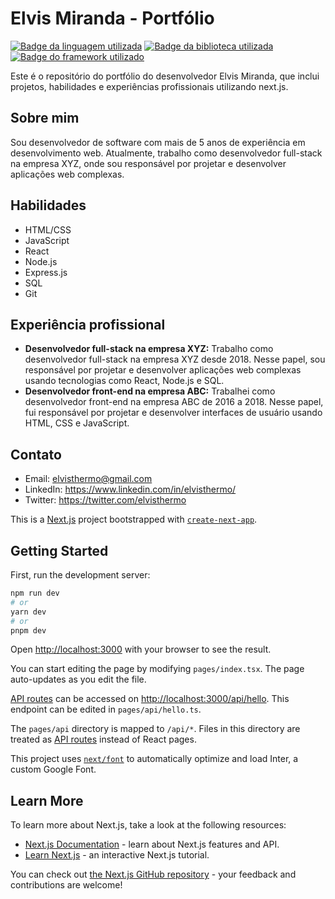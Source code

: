 # Elvis Miranda - Portfólio

[![Badge da linguagem utilizada](https://img.shields.io/badge/Linguagem-HTML/CSS/Typescrip-blueviolet)](https://developer.mozilla.org/pt-BR/docs/Web)
[![Badge da biblioteca utilizada](https://img.shields.io/badge/Biblioteca-React-blue)](https://reactjs.org/)
[![Badge do framework utilizado](https://img.shields.io/badge/Framework-Next.js-black)](https://expressjs.com/)

Este é o repositório do portfólio do desenvolvedor Elvis Miranda, que inclui projetos, habilidades e experiências profissionais utilizando next.js.

## Sobre mim

Sou desenvolvedor de software com mais de 5 anos de experiência em desenvolvimento web. Atualmente, trabalho como desenvolvedor full-stack na empresa XYZ, onde sou responsável por projetar e desenvolver aplicações web complexas.

## Habilidades

- HTML/CSS
- JavaScript
- React
- Node.js
- Express.js
- SQL
- Git

## Experiência profissional

- **Desenvolvedor full-stack na empresa XYZ:** Trabalho como desenvolvedor full-stack na empresa XYZ desde 2018. Nesse papel, sou responsável por projetar e desenvolver aplicações web complexas usando tecnologias como React, Node.js e SQL.
- **Desenvolvedor front-end na empresa ABC:** Trabalhei como desenvolvedor front-end na empresa ABC de 2016 a 2018. Nesse papel, fui responsável por projetar e desenvolver interfaces de usuário usando HTML, CSS e JavaScript.

## Contato

- Email: elvisthermo@gmail.com
- LinkedIn: https://www.linkedin.com/in/elvisthermo/
- Twitter: https://twitter.com/elvisthermo


This is a [Next.js](https://nextjs.org/) project bootstrapped with [`create-next-app`](https://github.com/vercel/next.js/tree/canary/packages/create-next-app).

## Getting Started

First, run the development server:

```bash
npm run dev
# or
yarn dev
# or
pnpm dev
```

Open [http://localhost:3000](http://localhost:3000) with your browser to see the result.

You can start editing the page by modifying `pages/index.tsx`. The page auto-updates as you edit the file.

[API routes](https://nextjs.org/docs/api-routes/introduction) can be accessed on [http://localhost:3000/api/hello](http://localhost:3000/api/hello). This endpoint can be edited in `pages/api/hello.ts`.

The `pages/api` directory is mapped to `/api/*`. Files in this directory are treated as [API routes](https://nextjs.org/docs/api-routes/introduction) instead of React pages.

This project uses [`next/font`](https://nextjs.org/docs/basic-features/font-optimization) to automatically optimize and load Inter, a custom Google Font.

## Learn More

To learn more about Next.js, take a look at the following resources:

- [Next.js Documentation](https://nextjs.org/docs) - learn about Next.js features and API.
- [Learn Next.js](https://nextjs.org/learn) - an interactive Next.js tutorial.

You can check out [the Next.js GitHub repository](https://github.com/vercel/next.js/) - your feedback and contributions are welcome!


